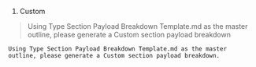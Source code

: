 1. Custom
> Using Type Section Payload Breakdown Template.md as the master outline, please generate a Custom section payload breakdown
 ```text
Using Type Section Payload Breakdown Template.md as the master outline, please generate a Custom section payload breakdown.
```
